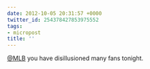 ```yaml
---
date: 2012-10-05 20:31:57 +0000
twitter_id: 254378427853975552
tags:
- micropost
title: ''
---
```


[@MLB](https://twitter.com/MLB) you have disillusioned many fans tonight.
